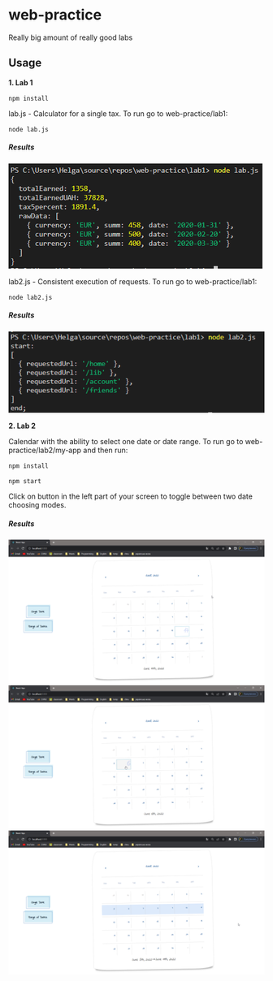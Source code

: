 # web-practice
Really big amount of really good labs 

## Usage

**1. Lab 1**

```
npm install
```

lab.js - Calculator for a single tax. To run go to web-practice/lab1:

```
node lab.js
```
##### Results
![Lab1_1](results/lab1_1.png)

lab2.js - Consistent execution of requests. To run go to web-practice/lab1:

```
node lab2.js
```
##### Results
![Lab1_2](results/lab1_2.png)

**2. Lab 2**

Calendar with the ability to select one date or date range. To run go to web-practice/lab2/my-app and then run:

```
npm install
```

```
npm start
```

Click on button in the left part of your screen to toggle between two date choosing modes.
##### Results
![First-view](results/lab2-firstview.png)
![Single-date](results/lab2-singledate.png)
![Dates-range](results/lab2-datesrange.png)
